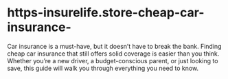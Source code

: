 # https-insurelife.store-cheap-car-insurance-
Car insurance is a must-have, but it doesn’t have to break the bank. Finding cheap car insurance that still offers solid coverage is easier than you think. Whether you’re a new driver, a budget-conscious parent, or just looking to save, this guide will walk you through everything you need to know. 
